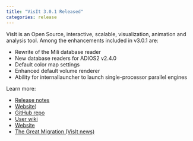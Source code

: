 ```yaml
---
title: "VisIt 3.0.1 Released"
categories: release
---
```


VisIt is an Open Source, interactive, scalable, visualization, animation and analysis tool. Among the enhancements included in v3.0.1 are:
- Rewrite of the Mili database reader
- New database readers for ADIOS2 v2.4.0
- Default color map settings
- Enhanced default volume renderer
- Ability for internallauncher to launch single-processor parallel engines

Learn more:
- [Release notes](https://wci.llnl.gov/simulation/computer-codes/visit/releases/release-notes-3.0.1)
- [Website](https://visit.llnl.gov/))
- [GitHub repo](https://github.com/visit-dav)
- [User wiki](https://www.visitusers.org/index.php?title=Main_Page)
- [Website](https://wci.llnl.gov/simulation/computer-codes/visit/)
- [The Great Migration (VisIt news)](https://computing.llnl.gov/newsroom/great-migration-visit-moves-subversion-github)
